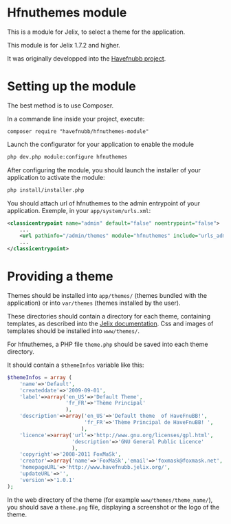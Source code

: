 Hfnuthemes module
==================

This is a module for Jelix, to select a theme for the application.

This module is for Jelix 1.7.2 and higher.

It was originally developped into the [Havefnubb project](https://github.com/havefnubb/havefnubb/).

Setting up the module
=====================

The best method is to use Composer.

In a commande line inside your project, execute:

```
composer require "havefnubb/hfnuthemes-module"
```

Launch the configurator for your application to enable the module

```bash
php dev.php module:configure hfnuthemes
```

After configuring the module, you should launch the installer of your application
to activate the module:

```bash
php install/installer.php
```

You should attach url of hfnuthemes to the admin entrypoint of your
application. Exemple, in your `app/system/urls.xml`:

```xml
<classicentrypoint name="admin" default="false" noentrypoint="false">
    ...
    <url pathinfo="/admin/themes" module="hfnuthemes" include="urls_admin.xml"/>
    ...
</classicentrypoint>

```

Providing a theme
=================

Themes should be installed into `app/themes/` (themes bundled with the application) 
or into `var/themes` (themes installed by the user).

These directories should contain a directory for each theme, containing templates,
as described into the [Jelix documentation](https://docs.jelix.org/en/manual/application/themes).
Css and images of templates should be installed into `www/themes/`.

For hfnuthemes, a PHP file `theme.php` should be saved into each theme directory.

It should contain a `$themeInfos` variable like this:

```php
$themeInfos = array (
	'name'=>'Default',
	'createddate'=>'2009-09-01',
	'label'=>array('en_US'=>'Default Theme',
				   'fr_FR'=>'Thème Principal'
				   ),
	'description'=>array('en_US'=>'Default theme  of HaveFnuBB!',
						 'fr_FR'=>'Thème Principal de HaveFnuBB! ',
						),
	'licence'=>array('url'=>'http://www.gnu.org/licenses/gpl.html',
					 'description'=>'GNU General Public Licence'
					 ),
	'copyright'=>'2008-2011 FoxMaSk',
	'creator'=>array('name'=>'FoxMaSk','email'=>'foxmask@foxmask.net','active'=>true),
	'homepageURL'=>'http://www.havefnubb.jelix.org/',
	'updateURL'=>'',
	'version'=>'1.0.1'
);
```

In the web directory of the theme (for example `www/themes/theme_name/`), you 
should save a `theme.png` file, displaying a screenshot or the logo of the theme.
